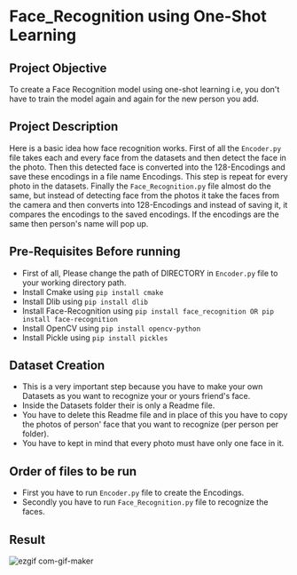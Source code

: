 # Face_Recognition using One-Shot Learning

## Project Objective
To create a Face Recognition model using one-shot learning i.e, you don't have to train the model again and again for the new person you add. 

## Project Description
Here is a basic idea how face recognition works.
First of all the `Encoder.py` file takes each and every face from the datasets and then detect the face in the photo.
Then this detected face is converted into the 128-Encodings and save these encodings in a file name Encodings. This step is repeat for every photo in the datasets.
Finally the `Face_Recognition.py` file almost do the same, but instead of detecting face from the photos it take the faces from the camera and then converts into 128-Encodings and instead of saving it, it compares the encodings to the saved encodings.
If the encodings are the same then person's name will pop up.

## Pre-Requisites Before running
* First of all, Please change the path of DIRECTORY in `Encoder.py` file to your working directory path.
* Install Cmake using `pip install cmake`
* Install Dlib using `pip install dlib`
* Install Face-Recognition using `pip install face_recognition OR pip install face-recognition`
* Install OpenCV using `pip install opencv-python`
* Install Pickle using `pip install pickles`

## Dataset Creation
* This is a very important step because you have to make your own Datasets as you want to recognize your or yours friend's face.
* Inside the Datasets folder their is only a Readme file.
* You have to delete this Readme file and in place of this you have to copy the photos of person' face that you want to recognize (per person per folder).
* You have to kept in mind that every photo must have only one face in it.

## Order of files to be run
* First you have to run `Encoder.py` file to create the Encodings.
* Secondly you have to run `Face_Recognition.py` file to recognize the faces.

## Result
![ezgif com-gif-maker](https://user-images.githubusercontent.com/70112406/94747341-3a21b080-039c-11eb-8edd-fcd971083852.gif)
